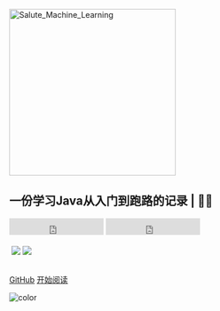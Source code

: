 <br><br>
<!-- ![1](https://gitee.com/zgf1366/pic_store/raw/master/img/20210129174506.jpg) -->
<img src="https://gitee.com/zgf1366/pic_store/raw/master/img/20210129174506.jpg" width = "300" alt="Salute_Machine_Learning" align=center />

## 一份学习Java从入门到跑路的记录 | 🚴‍♂️ 
<iframe src="https://ghbtns.com/github-btn.html?user=Nicolas-gaofeng&repo=Salute_Java&type=star&count=true&size=large" frameborder="0" scrolling="0" width="170" height="30" title="GitHub"></iframe>
<iframe src="https://ghbtns.com/github-btn.html?user=Nicolas-gaofeng&repo=Salute_Java&type=fork&count=true&size=large" frameborder="0" scrolling="0" width="170" height="30" title="GitHub"></iframe>
<br><br>

<img src="https://img.shields.io/badge/License-Apache%202.0-blue" data-origin="https://img.shields.io/badge/License-Apache%202.0-blue" alt="">
<img src="https://img.shields.io/badge/%E7%9F%A5%E4%B9%8E-Nicolas--gaofeng-red" onclick="javascript:location.href='https://www.zhihu.com/people/zznong-chao-er'">
<img src="https://img.shields.io/badge/CSDN-Nicolas--gaofeng-brightgreen" onclick="javascript:location.href='https://blog.csdn.net/weixin_44557056'">
<br>

<br>

[GitHub](https://github.com/Nicolas-gaofeng/Salute_Java)
[开始阅读](/README.md)


<!-- 背景色 -->
![color](#fff)



